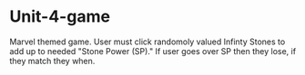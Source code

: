 # Unit-4-game
Marvel themed game.
User must click randomoly valued Infinty Stones to add up to needed "Stone Power (SP)." If user goes over SP then they lose, if they match they when. 
